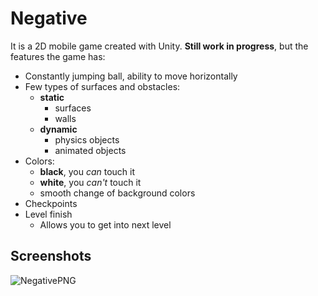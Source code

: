 # Negative

It is a 2D mobile game created with Unity. **Still work in progress**, but the features the game has:
- Constantly jumping ball, ability to move horizontally
- Few types of surfaces and obstacles:
  - **static**
    - surfaces
    - walls
  - **dynamic**
    - physics objects
    - animated objects
- Colors:
  - **black**, you *can* touch it
  - **white**, you *can't* touch it
  - smooth change of background colors
- Checkpoints
- Level finish
  - Allows you to get into next level

## Screenshots
![NegativePNG](https://user-images.githubusercontent.com/91936398/213592779-633803f9-0ab4-430a-ac7e-c348c1e58258.png)
